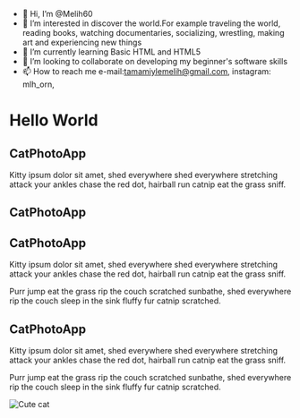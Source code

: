 - 👋 Hi, I’m @Melih60
- 👀 I’m interested in discover the world.For example traveling the world, reading books, watching documentaries, socializing, wrestling, making art and experiencing new things
- 🌱 I’m currently learning Basic HTML and HTML5
- 💞️ I’m looking to collaborate on developing my beginner's software skills
- 📫 How to reach me e-mail:tamamiylemelih@gmail.com, instagram: mlh_orn,

<!---
Melih60/Melih60 is a ✨ special ✨ repository because its `README.md` (this file) appears on your GitHub profile.
You can click the Preview link to take a look at your changes.
--->
<h1>Hello World</h1>
<h2>CatPhotoApp</h2>
<p>Kitty ipsum dolor sit amet, shed everywhere shed everywhere stretching attack your ankles chase the red dot, hairball run catnip eat the grass sniff.</p>
<!-- <h1>Helloooo</h1> -->
<!--
<h1>Hello World</h1>
-->
<h2>CatPhotoApp</h2>
<!--
<p>Kitty ipsum dolor sit amet, shed everywhere shed everywhere stretching attack your ankles chase the red dot, hairball run catnip eat the grass sniff.</p>
-->

<h2>CatPhotoApp</h2>
<main>
<p>Kitty ipsum dolor sit amet, shed everywhere shed everywhere stretching attack your ankles chase the red dot, hairball run catnip eat the grass sniff.</p>

<p>Purr jump eat the grass rip the couch scratched sunbathe, shed everywhere rip the couch sleep in the sink fluffy fur catnip scratched.</p>
</main>

<h2>CatPhotoApp</h2>
<main>


  <p>Kitty ipsum dolor sit amet, shed everywhere shed everywhere stretching attack your ankles chase the red dot, hairball run catnip eat the grass sniff.</p>
  <p>Purr jump eat the grass rip the couch scratched sunbathe, shed everywhere rip the couch sleep in the sink fluffy fur catnip scratched.</p>
</main>
<img src="https://cdn.freecodecamp.org/curriculum/cat-photo-app/relaxing-cat.jpg" alt="Cute cat">
